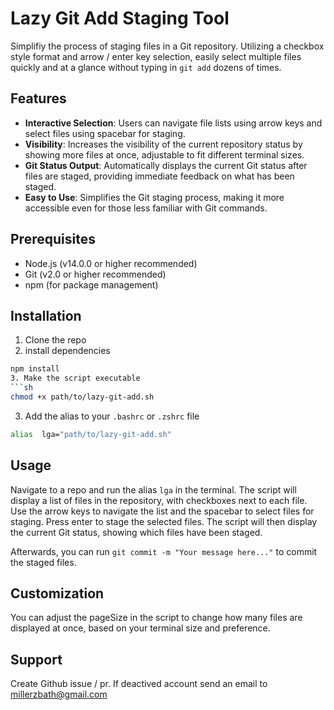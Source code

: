 # Lazy Git Add Staging Tool
  
Simplifiy the process of staging files in a Git repository. Utilizing a checkbox style format and arrow / enter key selection, easily select multiple files quickly and at a glance without typing in `git add` dozens of times.
  
## Features
  
-  **Interactive Selection**: Users can navigate file lists using arrow keys and select files using spacebar for staging.
-  **Visibility**: Increases the visibility of the current repository status by showing more files at once, adjustable to fit different terminal sizes.
-  **Git Status Output**: Automatically displays the current Git status after files are staged, providing immediate feedback on what has been staged.
-  **Easy to Use**: Simplifies the Git staging process, making it more accessible even for those less familiar with Git commands.
  
## Prerequisites
  
- Node.js (v14.0.0 or higher recommended)
- Git (v2.0 or higher recommended)
- npm (for package management)
  
## Installation
  
1. Clone the repo
2. install dependencies
```sh
npm install
3. Make the script executable
```sh
chmod +x path/to/lazy-git-add.sh
```
3. Add the alias to your `.bashrc` or `.zshrc` file
```sh
alias  lga="path/to/lazy-git-add.sh"
```
  
## Usage
Navigate to a repo and run the alias `lga` in the terminal. The script will display a list of files in the repository, with checkboxes next to each file. Use the arrow keys to navigate the list and the spacebar to select files for staging. Press enter to stage the selected files. The script will then display the current Git status, showing which files have been staged.
  
Afterwards, you can run `git commit -m "Your message here..."` to commit the staged files.
  
## Customization
You can adjust the pageSize in the script to change how many files are displayed at once, based on your terminal size and preference.
  
## Support
Create Github issue / pr. If deactived account send an email to millerzbath@gmail.com